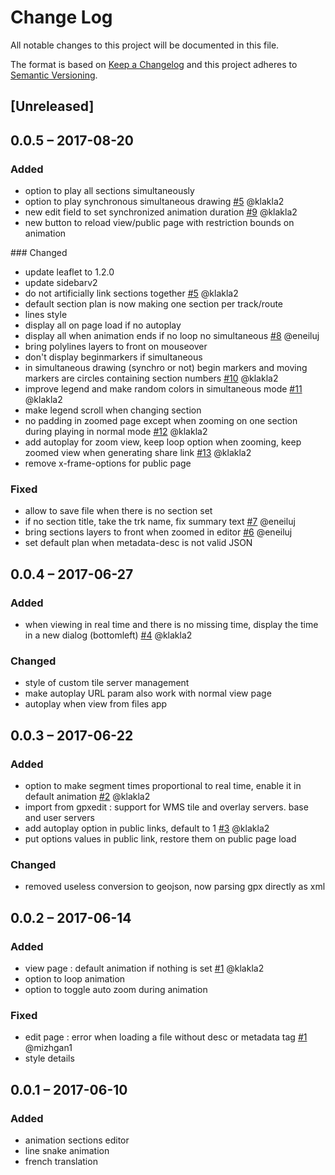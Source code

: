 # Change Log
All notable changes to this project will be documented in this file.

The format is based on [Keep a Changelog](http://keepachangelog.com/)
and this project adheres to [Semantic Versioning](http://semver.org/).

## [Unreleased]

## 0.0.5 – 2017-08-20
### Added
- option to play all sections simultaneously
- option to play synchronous simultaneous drawing
[#5](https://gitlab.com/eneiluj/gpxmotion-oc/issues/5) @klakla2
- new edit field to set synchronized animation duration
[#9](https://gitlab.com/eneiluj/gpxmotion-oc/issues/9) @klakla2
- new button to reload view/public page with restriction bounds on animation

### Changed
- update leaflet to 1.2.0
- update sidebarv2
- do not artificially link sections together
[#5](https://gitlab.com/eneiluj/gpxmotion-oc/issues/5) @klakla2
- default section plan is now making one section per track/route
- lines style
- display all on page load if no autoplay
- display all when animation ends if no loop no simultaneous
[#8](https://gitlab.com/eneiluj/gpxmotion-oc/issues/8) @eneiluj
- bring polylines layers to front on mouseover
- don't display beginmarkers if simultaneous
- in simultaneous drawing (synchro or not) begin markers and moving markers are circles containing section numbers
[#10](https://gitlab.com/eneiluj/gpxmotion-oc/issues/10) @klakla2
- improve legend and make random colors in simultaneous mode
[#11](https://gitlab.com/eneiluj/gpxmotion-oc/issues/11) @klakla2
- make legend scroll when changing section
- no padding in zoomed page except when zooming on one section during playing in normal mode
[#12](https://gitlab.com/eneiluj/gpxmotion-oc/issues/12) @klakla2
- add autoplay for zoom view, keep loop option when zooming, keep zoomed view when generating share link
[#13](https://gitlab.com/eneiluj/gpxmotion-oc/issues/13) @klakla2
- remove x-frame-options for public page

### Fixed
- allow to save file when there is no section set
- if no section title, take the trk name, fix summary text
[#7](https://gitlab.com/eneiluj/gpxmotion-oc/issues/7) @eneiluj
- bring sections layers to front when zoomed in editor
[#6](https://gitlab.com/eneiluj/gpxmotion-oc/issues/6) @eneiluj
- set default plan when metadata-desc is not valid JSON

## 0.0.4 – 2017-06-27
### Added
- when viewing in real time and there is no missing time, display the time in a new dialog (bottomleft)
[#4](https://gitlab.com/eneiluj/gpxmotion-oc/issues/4) @klakla2

### Changed
- style of custom tile server management
- make autoplay URL param also work with normal view page
- autoplay when view from files app

## 0.0.3 – 2017-06-22
### Added
- option to make segment times proportional to real time, enable it in default animation
[#2](https://gitlab.com/eneiluj/gpxmotion-oc/issues/2) @klakla2
- import from gpxedit : support for WMS tile and overlay servers. base and user servers
- add autoplay option in public links, default to 1
[#3](https://gitlab.com/eneiluj/gpxmotion-oc/issues/3) @klakla2
- put options values in public link, restore them on public page load

### Changed
- removed useless conversion to geojson, now parsing gpx directly as xml

## 0.0.2 – 2017-06-14
### Added
- view page : default animation if nothing is set
[#1](https://gitlab.com/eneiluj/gpxmotion-oc/issues/1) @klakla2
- option to loop animation
- option to toggle auto zoom during animation

### Fixed
- edit page : error when loading a file without desc or metadata tag
[#1](https://gitlab.com/eneiluj/gpxmotion-oc/issues/1) @mizhgan1
- style details

## 0.0.1 – 2017-06-10
### Added
- animation sections editor
- line snake animation
- french translation

